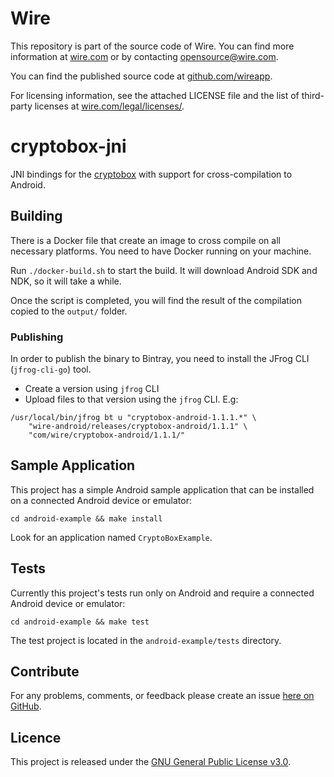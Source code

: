 # Wire

This repository is part of the source code of Wire. You can find more information at [wire.com](https://wire.com) or by contacting opensource@wire.com.

You can find the published source code at [github.com/wireapp](https://github.com/wireapp).

For licensing information, see the attached LICENSE file and the list of third-party licenses at [wire.com/legal/licenses/](https://wire.com/legal/licenses/).

# cryptobox-jni

JNI bindings for the [cryptobox](https://github.com/wireapp/cryptobox) with support for cross-compilation to Android.

## Building

There is a Docker file that create an image to cross compile on all necessary platforms. You need to have Docker running on your machine.

Run `./docker-build.sh` to start the build. It will download Android SDK and NDK, so it will take a while.

Once the script is completed, you will find the result of the compilation copied to the `output/` folder.

### Publishing

In order to publish the binary to Bintray, you need to install the JFrog CLI (`jfrog-cli-go`) tool.

- Create a version using `jfrog` CLI
- Upload files to that version using the `jfrog` CLI. E.g:
```
/usr/local/bin/jfrog bt u "cryptobox-android-1.1.1.*" \
	"wire-android/releases/cryptobox-android/1.1.1" \
	"com/wire/cryptobox-android/1.1.1/"
```

## Sample Application

This project has a simple Android sample application that can be installed
on a connected Android device or emulator:

    cd android-example && make install

Look for an application named `CryptoBoxExample`.

## Tests

Currently this project's tests run only on Android and require a connected
Android device or emulator:

    cd android-example && make test

The test project is located in the `android-example/tests` directory.

## Contribute

For any problems, comments, or feedback please create an issue [here on GitHub](https://github.com/wireapp/cryptobox-jni/issues).

## Licence

This project is released under the [GNU General Public License v3.0](http://www.gnu.org/licenses/gpl-3.0.en.html).
